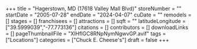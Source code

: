 +++
title = "Hagerstown, MD (17618 Valley Mall Blvd)"
storeNumber = ""
startDate = "2005-07-28"
endDate = "2024-04-07"
cuDate = ""
remodels = []
stages = []
franchisees = []
attractions = []
sqft = ""
latitudeLongitude = ["39.5999039","-77.773136"]
citations = []
contributors = []
downloadLinks = []
pageThumbnailFile = "XlHflGC8RNpNymNgwvGP.avif"
tags = ["Locations"]
categories = ["Chuck E. Cheese's"]
draft = false
+++
